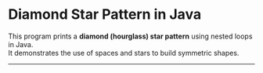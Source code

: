 # Diamond Star Pattern in Java

This program prints a **diamond (hourglass) star pattern** using nested loops in Java.  
It demonstrates the use of spaces and stars to build symmetric shapes.

---

